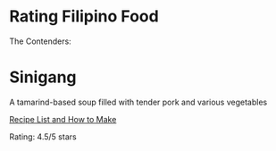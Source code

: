 # Rating Filipino Food
The Contenders:
<h1> <strong> Sinigang </strong> </h1>
<p> A tamarind-based soup filled with tender pork and various vegetables </p>
<a href=https://panlasangpinoy.com/pork-sinigang-na-baboy-recipe/> Recipe List and How to Make </a>
<p> Rating: 4.5/5 stars </p>
